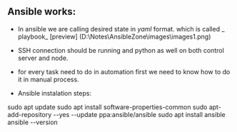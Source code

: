 ## Ansible works:
* In ansible we are calling desired state in _yaml_ format. which is called _ playbook_
[preview]   (D:\Notes\AnsibleZone\images\images1.png)

* SSH connection should be running and python as well on both control server and  node.

* for every task need to do in automation first we need to know how to do it in manual process.

 * Ansible instalation steps:

 sudo apt update
sudo apt install software-properties-common
sudo apt-add-repository --yes --update ppa:ansible/ansible
sudo apt install ansible
ansible --version




